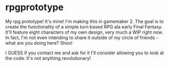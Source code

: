 # rpgprototype
My rpg prototype! It's mine!
I'm making this in gamemaker 2. The goal is to create the functionality of a simple turn based RPG ala early Final Fantasy. It'll feature eight characters of my own design, very much a WIP right now. In fact, I'm not even intending to share it outside of my circle of friends - what are you doing here? Shoo!

I GUESS if you contact me and ask for it I'll consider allowing you to look at the code. It's not anything revolutionary!
